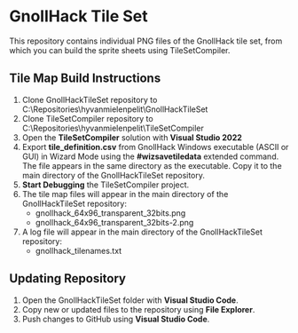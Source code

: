 # GnollHack Tile Set

This repository contains individual PNG files of the GnollHack tile set, from which you can build the sprite sheets using TileSetCompiler.

## Tile Map Build Instructions

1. Clone GnollHackTileSet repository to C:\Repositories\hyvanmielenpelit\GnollHackTileSet
2. Clone TileSetCompiler repository to C:\Repositories\hyvanmielenpelit\TileSetCompiler
3. Open the **TileSetCompiler** solution with **Visual Studio 2022**
4. Export **tile_definition.csv** from GnollHack Windows executable (ASCII or GUI) in Wizard Mode using the **#wizsavetiledata** extended command. The file appears in the same directory as the executable. Copy it to the main directory of the GnollHackTileSet repository.
5. **Start Debugging** the TileSetCompiler project.
6. The tile map files will appear in the main directory of the GnollHackTileSet repository:
    - gnollhack_64x96_transparent_32bits.png
    - gnollhack_64x96_transparent_32bits-2.png
7. A log file will appear in the main directory of the GnollHackTileSet repository:
    - gnollhack_tilenames.txt

## Updating Repository

1. Open the GnollHackTileSet folder with **Visual Studio Code**.
2. Copy new or updated files to the repository using  **File Explorer**.
3. Push changes to GitHub using **Visual Studio Code**.